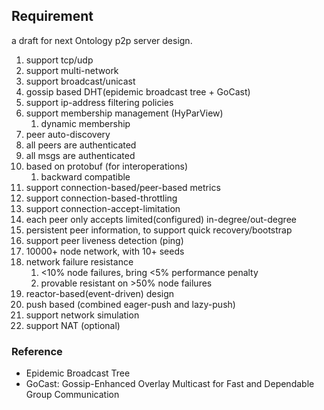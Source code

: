 ## Requirement

a draft for next Ontology p2p server design.


1.	support tcp/udp
2.	support multi-network
3.	support broadcast/unicast
4.	gossip based DHT(epidemic broadcast tree + GoCast)
5.	support ip-address filtering policies
6.	support membership management (HyParView)
    1. dynamic membership
7.	peer auto-discovery
8.	all peers are authenticated
9.	all msgs are authenticated
10.	based on protobuf (for interoperations)
    1. backward compatible
11.	support connection-based/peer-based metrics
12.	support connection-based-throttling
13.	support connection-accept-limitation
14.	each peer only accepts limited(configured) in-degree/out-degree
15.	persistent peer information, to support quick recovery/bootstrap
16.	support peer liveness detection (ping)
17.	10000+ node network, with 10+ seeds
18.	network failure resistance 
    1. <10% node failures, bring <5% performance penalty
    2. provable resistant on >50% node failures
19.	reactor-based(event-driven) design
20.	push based (combined eager-push and lazy-push)
21.	support network simulation
22.	support NAT (optional)


### Reference

* Epidemic Broadcast Tree
* GoCast: Gossip-Enhanced Overlay Multicast for Fast and Dependable Group Communication




